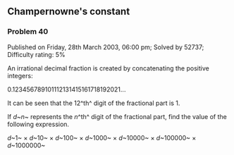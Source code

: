 Champernowne's constant
-----------------------

### Problem 40

Published on Friday, 28th March 2003, 06:00 pm; Solved by 52737;
Difficulty rating: 5%

An irrational decimal fraction is created by concatenating the positive
integers:

0.123456789101112131415161718192021...

It can be seen that the 12^th^ digit of the fractional part is 1.

If *d*~*n*~ represents the *n*^th^ digit of the fractional part, find
the value of the following expression.

*d*~1~ × *d*~10~ × *d*~100~ × *d*~1000~ × *d*~10000~ × *d*~100000~ ×
*d*~1000000~
